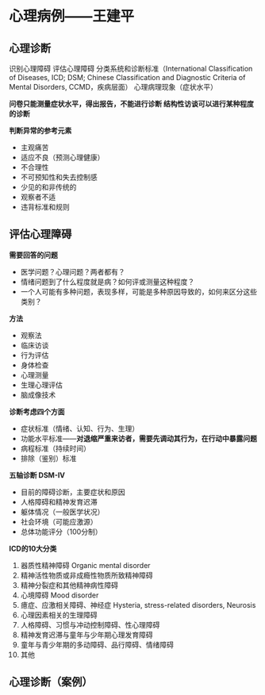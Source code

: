 # 心理病例——王建平

## 心理诊断

识别心理障碍
评估心理障碍
分类系统和诊断标准（International Classification of Diseases, ICD; DSM; Chinese Classification and Diagnostic Criteria of Mental Disorders, CCMD，疾病层面）
心理病理现象（症状水平）

**问卷只能测量症状水平，得出报告，不能进行诊断
结构性访谈可以进行某种程度的诊断**

**判断异常的参考元素**
- 主观痛苦
- 适应不良（预测心理健康）
- 不合理性
- 不可预知性和失去控制感
- 少见的和非传统的
- 观察者不适
- 违背标准和规则

## 评估心理障碍

**需要回答的问题**
- 医学问题？心理问题？两者都有？
- 情绪问题到了什么程度就是病？如何评或测量这种程度？
- 一个人可能有多种问题，表现多样，可能是多种原因导致的，如何来区分这些类别？

**方法**
- 观察法
- 临床访谈
- 行为评估
- 身体检查
- 心理测量
- 生理心理评估
- 脑成像技术

**诊断考虑四个方面**

- 症状标准（情绪、认知、行为、生理）
- 功能水平标准——**对退缩严重来访者，需要先调动其行为，在行动中暴露问题**
- 病程标准（持续时间）
- 排除（鉴别）标准

**五轴诊断 DSM-IV**

- 目前的障碍诊断，主要症状和原因
- 人格障碍和精神发育迟滞
- 躯体情况（一般医学状况）
- 社会环境（可能应激源）
- 总体功能评分（100分制）

**ICD的10大分类**

1. 器质性精神障碍 Organic mental disorder
2. 精神活性物质或非成瘾性物质所致精神障碍
3. 精神分裂症和其他精神病性障碍
4. 心境障碍 Mood disorder
5. 癔症、应激相关障碍、神经症 Hysteria, stress-related disorders, Neurosis
6. 心理因素相关的生理障碍
7. 人格障碍、习惯与冲动控制障碍、性心理障碍
8. 精神发育迟滞与童年与少年期心理发育障碍
9. 童年与青少年期的多动障碍、品行障碍、情绪障碍
10. 其他

## 心理诊断（案例）




